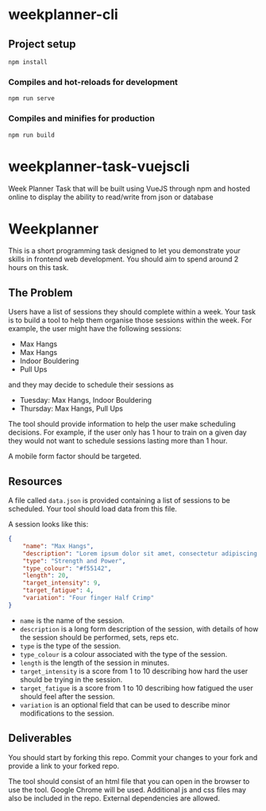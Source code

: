 # weekplanner-cli

## Project setup
```
npm install
```

### Compiles and hot-reloads for development
```
npm run serve
```

### Compiles and minifies for production
```
npm run build
```
# weekplanner-task-vuejscli
Week Planner Task that will be built using VueJS through npm and hosted online to display the ability to read/write from json or database

# Weekplanner

This is a short programming task designed to let you demonstrate your skills in frontend web development. You should aim to spend around 2 hours on this task.

## The Problem

Users have a list of sessions they should complete within a week. Your task is to build a tool to help them organise those sessions within the week. For example, the user might have the following sessions:

 - Max Hangs
 - Max Hangs
 - Indoor Bouldering
 - Pull Ups

 and they may decide to schedule their sessions as

  - Tuesday: Max Hangs, Indoor Bouldering
  - Thursday: Max Hangs, Pull Ups

The tool should provide information to help the user make scheduling decisions. For example, if the user only has 1 hour to train on a given day they would not want to schedule sessions lasting more than 1 hour.

A mobile form factor should be targeted.

## Resources

A file called `data.json` is provided containing a list of sessions to be scheduled. Your tool should load data from this file.

A session looks like this:

```json
{
    "name": "Max Hangs",
    "description": "Lorem ipsum dolor sit amet, consectetur adipiscing elit, sed do eiusmod tempor incididunt ut labore et dolore magna aliqua. Ut enim ad minim veniam, quis nostrud exercitation ullamco laboris nisi ut aliquip ex ea commodo consequat. Duis aute irure dolor in reprehenderit in voluptate velit esse cillum dolore eu fugiat nulla pariatur. Excepteur sint occaecat cupidatat non proident, sunt in culpa qui officia deserunt mollit anim id est laborum.",
    "type": "Strength and Power",
    "type_colour": "#f55142",
    "length": 20,
    "target_intensity": 9,
    "target_fatigue": 4,
    "variation": "Four finger Half Crimp"
}
```

 - `name` is the name of the session.
 - `description` is a long form description of the session, with details of how the session should be performed, sets, reps etc.
 - `type` is the type of the session.
 - `type_colour` is a colour associated with the type of the session.
 - `length` is the length of the session in minutes.
 - `target_intensity` is a score from 1 to 10 describing how hard the user should be trying in the session.
 - `target_fatigue` is a score from 1 to 10 describing how fatigued the user should feel after the session.
 - `variation` is an optional field that can be used to describe minor modifications to the session.

## Deliverables

You should start by forking this repo. Commit your changes to your fork and provide a link to your forked repo.

The tool should consist of an html file that you can open in the browser to use the tool. Google Chrome will be used. Additional js and css files may also be included in the repo. External dependencies are allowed.
